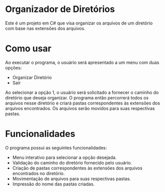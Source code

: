 # Organizador de Diretórios

Este é um projeto em C# que visa organizar os arquivos de um diretório com base nas extensões dos arquivos.

# Como usar

Ao executar o programa, o usuário será apresentado a um menu com duas opções:

*    Organizar Diretório
*   Sair

Ao selecionar a opção 1, o usuário será solicitado a fornecer o caminho do diretório que deseja organizar. O programa então percorrerá todos os arquivos nesse diretório e criará pastas correspondentes às extensões dos arquivos encontrados. Os arquivos serão movidos para suas respectivas pastas.

# Funcionalidades

O programa possui as seguintes funcionalidades:

  *  Menu interativo para selecionar a opção desejada.
  *  Validação do caminho do diretório fornecido pelo usuário.
  *  Criação de pastas correspondentes às extensões dos arquivos encontrados no diretório.
  *  Movimentação de arquivos para suas respectivas pastas.
  *  Impressão do nome das pastas criadas.